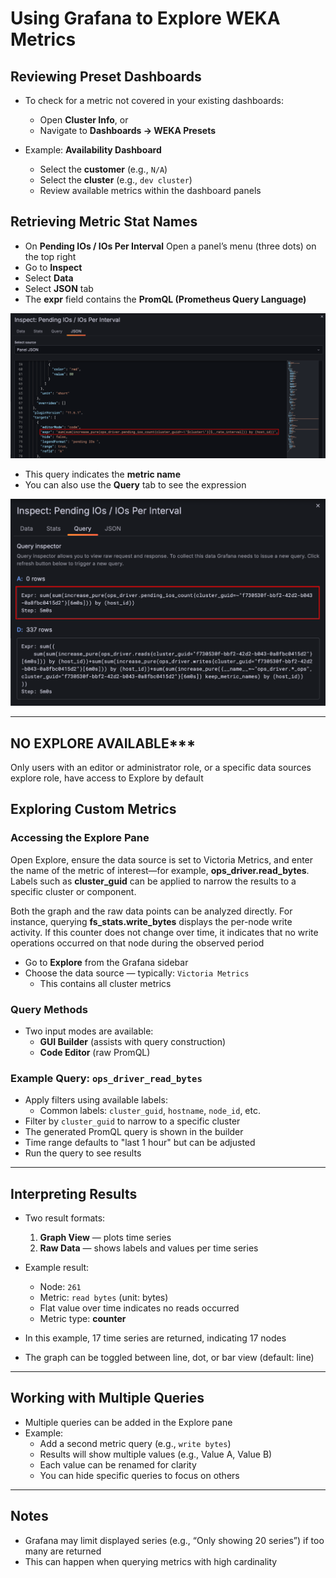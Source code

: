 # Using Grafana to Explore WEKA Metrics

## Reviewing Preset Dashboards

- To check for a metric not covered in your existing dashboards:
  - Open **Cluster Info**, or
  - Navigate to **Dashboards → WEKA Presets**

- Example: **Availability Dashboard**
  - Select the **customer** (e.g., `N/A`)
  - Select the  **cluster** (e.g., `dev cluster`)
  - Review available metrics within the dashboard panels

## Retrieving Metric Stat Names


- On **Pending IOs / IOs Per Interval** Open a panel’s menu (three dots) on the top right
- Go to **Inspect**
- Select **Data**
- Select **JSON** tab
- The **expr** field contains the **PromQL (Prometheus Query Language)**

![JSON expr](./images/grafana_json_expr.png)

- This query indicates the **metric name**
- You can also use the **Query** tab to see the expression 

![Query expr](./images/grafana_query_expr.png)

---


## NO EXPLORE AVAILABLE***

Only users with an editor or administrator role, or a specific data sources explore role, have access to Explore by default


## Exploring Custom Metrics

### Accessing the Explore Pane


Open Explore, ensure the data source is set to Victoria Metrics, and enter the name of the metric of interest—for example, **ops_driver.read_bytes**. Labels such as **cluster_guid** can be applied to narrow the results to a specific cluster or component.

Both the graph and the raw data points can be analyzed directly. For instance, querying **fs_stats.write_bytes** displays the per-node write activity. If this counter does not change over time, it indicates that no write operations occurred on that node during the observed period


- Go to **Explore** from the Grafana sidebar
- Choose the data source — typically: `Victoria Metrics`
  - This contains all cluster metrics

### Query Methods

- Two input modes are available:
  - **GUI Builder** (assists with query construction)
  - **Code Editor** (raw PromQL)

### Example Query: `ops_driver_read_bytes`

- Apply filters using available labels:
  - Common labels: `cluster_guid`, `hostname`, `node_id`, etc.
- Filter by `cluster_guid` to narrow to a specific cluster
- The generated PromQL query is shown in the builder
- Time range defaults to "last 1 hour" but can be adjusted
- Run the query to see results

---

## Interpreting Results

- Two result formats:
  1. **Graph View** — plots time series
  2. **Raw Data** — shows labels and values per time series

- Example result:
  - Node: `261`
  - Metric: `read bytes` (unit: bytes)
  - Flat value over time indicates no reads occurred
  - Metric type: **counter**

- In this example, 17 time series are returned, indicating 17 nodes
- The graph can be toggled between line, dot, or bar view (default: line)

---

## Working with Multiple Queries

- Multiple queries can be added in the Explore pane
- Example:
  - Add a second metric query (e.g., `write bytes`)
  - Results will show multiple values (e.g., Value A, Value B)
  - Each value can be renamed for clarity
  - You can hide specific queries to focus on others

---

## Notes

- Grafana may limit displayed series (e.g., “Only showing 20 series”) if too many are returned
- This can happen when querying metrics with high cardinality